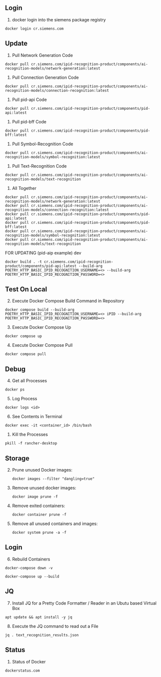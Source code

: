 ## Login
1.  docker login into the siemens package registry 
```shell
docker login cr.siemens.com
```
## Update

1. Pull Network Generation Code

```shell
docker pull cr.siemens.com/ipid-recognition-product/components/ai-recognition-models/network-generation:latest 
```

1. Pull Connection Generation Code

```shell
docker pull cr.siemens.com/ipid-recognition-product/components/ai-recognition-models/connection-recognition:latest
```

1. Pull pid-api Code

```shell
docker pull cr.siemens.com/ipid-recognition-product/components/pid-api:latest 
```

1. Pull pid-bff Code

```shell
docker pull cr.siemens.com/ipid-recognition-product/components/pid-bff:latest 
```

1. Pull Symbol-Recognition Code

```shell
docker pull cr.siemens.com/ipid-recognition-product/components/ai-recognition-models/symbol-recognition:latest
```

1. Pull Text-Recognition Code

```shell
docker pull cr.siemens.com/ipid-recognition-product/components/ai-recognition-models/text-recognition
```

1. All Together

```shell
docker pull cr.siemens.com/ipid-recognition-product/components/ai-recognition-models/network-generation:latest
docker pull cr.siemens.com/ipid-recognition-product/components/ai-recognition-models/connection-recognition:latest
docker pull cr.siemens.com/ipid-recognition-product/components/pid-api:latest
docker pull cr.siemens.com/ipid-recognition-product/components/pid-bff:latest
docker pull cr.siemens.com/ipid-recognition-product/components/ai-recognition-models/symbol-recognition:latest
docker pull cr.siemens.com/ipid-recognition-product/components/ai-recognition-models/text-recognition
```
FOR UPDATING (pid-aip example)
dev
```shell
docker build . -t cr.siemens.com/ipid-recognition-product/components/pid-api:latest --build-arg POETRY_HTTP_BASIC_IPID_RECOGNITION_USERNAME=<> --build-arg POETRY_HTTP_BASIC_IPID_RECOGNITION_PASSWORD=<>
```

## Test On Local

2. Execute Docker Compose Build Command in Repository
```shell
docker compose build --build-arg POETRY_HTTP_BASIC_IPID_RECOGNITION_USERNAME=<> iPID --build-arg POETRY_HTTP_BASIC_IPID_RECOGNITION_PASSWORD=<>
```
3. Execute Docker Compose Up
```shell
docker compose up
```

4. Execute Docker Compose Pull
```shell
docker compose pull
```
## Debug

4.  Get all Processes
```shell
docker ps
```
5.  Log Process
```shell
docker logs <id>
```
6.  See Contents in Terminal
```shell
docker exec -it <container_id> /bin/bash
```
1.  Kill the Processes
```shell
pkill -f rancher-desktop
```

## Storage

2. Prune unused Docker images:
   ```shell
   docker images --filter "dangling=true"
   ```

3. Remove unused docker images:
   ```shell
   docker image prune -f
   ```
4. Remove exited containers:
   ```shell
   docker container prune -f
   ```
5. Remove all unused containers and images:
   ```shell
   docker system prune -a -f
   ```
## Login
6.  Rebuild Containers
```shell
docker-compose down -v
```
```shell
docker-compose up --build
```
## JQ
7.  Install JQ for a Pretty Code Formatter / Reader in an Ubutu based Virtual Box
```shell
apt update && apt install -y jq

```
8. Execute the JQ command to read out a File
```shell
jq . text_recognition_results.json
```

## Status
1.  Status of Docker
```shell
dockerstatus.com
```